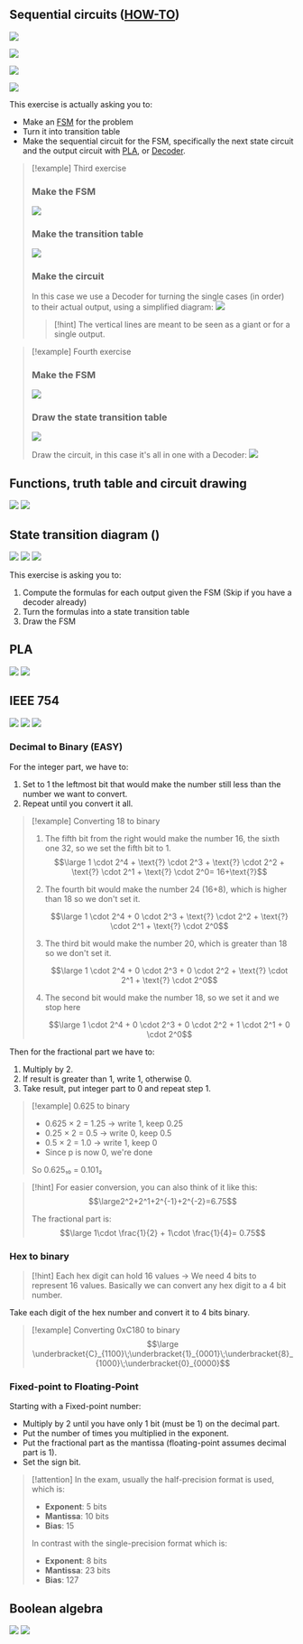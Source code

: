## Sequential circuits ([HOW-TO](14.%20Finite%20State%20Machines.md#^817621))
![](../z_images/Pasted%20image%2020250113133107.png)

![](../z_images/Pasted%20image%2020250113132727.png)

![](../z_images/Pasted%20image%2020250210172213.png)

![](../z_images/Pasted%20image%2020250210174312.png)

This exercise is actually asking you to:
- Make an [FSM](14.%20Finite%20State%20Machines.md) for the problem
- Turn it into transition table
- Make the sequential circuit for the FSM, specifically the next state circuit and the output circuit with [PLA](8.%20PLA.md), or [Decoder](11.%20Decoder.md).

> [!example] Third exercise
> ### Make the FSM
> ![](../z_images/Pasted%20image%2020250210172312.png)
> 
> ### Make the transition table
> ![](../z_images/Pasted%20image%2020250210172350.png)
> 
> ### Make the circuit
> In this case we use a Decoder for turning the single cases (in order) to their actual output, using a simplified diagram:
> ![](../z_images/Pasted%20image%2020250210172541.png)
> > [!hint]
> The vertical lines are meant to be seen as a giant or for a single output.

> [!example] Fourth exercise
> ### Make the FSM
> ![](../z_images/Pasted%20image%2020250210174351.png)
> ### Draw the state transition table
> ![](../z_images/Pasted%20image%2020250210174409.png)
> 
> Draw the circuit, in this case it's all in one with a Decoder:
> ![](../z_images/Pasted%20image%2020250210174434.png)
> 

## Functions, truth table and circuit drawing
![](../z_images/Pasted%20image%2020250113132739.png)
![](../z_images/Pasted%20image%2020250113132945.png)

## State transition diagram ([](14.%20Finite%20State%20Machines.md#^ed5229))
![](../z_images/Pasted%20image%2020250113133208.png)
![](../z_images/Pasted%20image%2020250113133225.png)
![](../z_images/Pasted%20image%2020250210174725.png)

This exercise is asking you to:
1. Compute the formulas for each output given the FSM (Skip if you have a decoder already)
2. Turn the formulas into a state transition table
3. Draw the FSM
## PLA
![](../z_images/Pasted%20image%2020250113133341.png)
![](../z_images/Pasted%20image%2020250113133352.png)

## IEEE 754
![](../z_images/Pasted%20image%2020250113133407.png)
![](../z_images/Pasted%20image%2020250113132827.png)
![](../z_images/Pasted%20image%2020250210172917.png)

### Decimal to Binary (EASY)

For the integer part, we have to:
1. Set to 1 the leftmost bit that would make the number still less than the number we want to convert. 
2. Repeat until you convert it all.

> [!example] Converting 18 to binary
> 1. The fifth bit from the right would make the number 16, the sixth one 32, so we set the fifth bit to 1.
>    $$\large 1 \cdot 2^4 + \text{?} \cdot 2^3 + \text{?} \cdot 2^2 + \text{?} \cdot 2^1 + \text{?} \cdot 2^0= 16+\text{?}$$
>    
>    
> 2. The fourth bit would make the number 24 (16+8), which is higher than 18 so we don't set it.
>    
>    $$\large 1 \cdot 2^4 + 0 \cdot 2^3 + \text{?} \cdot 2^2 + \text{?} \cdot 2^1 + \text{?} \cdot 2^0$$
>    
> 3. The third bit would make the number 20, which is greater than 18 so we don't set it.
>    
>    $$\large 1 \cdot 2^4 + 0 \cdot 2^3 + 0 \cdot 2^2 + \text{?} \cdot 2^1 + \text{?} \cdot 2^0$$
>    
> 4. The second bit would make the number 18, so we set it and we stop here
>    
>    $$\large 1 \cdot 2^4 + 0 \cdot 2^3 + 0 \cdot 2^2 + 1 \cdot 2^1 + 0 \cdot 2^0$$


Then for the fractional part we have to:
1. Multiply by 2.
2. If result is greater than 1, write 1, otherwise 0.
3. Take result, put integer part to 0 and repeat step 1.

> [!example] 0.625 to binary
> - 0.625 × 2 = 1.25 → write 1, keep 0.25
> - 0.25 × 2 = 0.5 → write 0, keep 0.5
> - 0.5 × 2 = 1.0 → write 1, keep 0
> - Since p is now 0, we're done
> 
> So 0.625₁₀ = 0.101₂
> 

> [!hint]
> For easier conversion, you can also think of it like this:
> $$\large2^2+2^1+2^{-1}+2^{-2}=6.75$$
> 
> The fractional part is:
> $$\large 1\cdot \frac{1}{2} + 1\cdot \frac{1}{4}= 0.75$$


### Hex to binary

> [!hint]
> Each hex digit can hold 16 values $\rightarrow$ We need 4 bits to represent 16 values.
> Basically we can convert any hex digit to a 4 bit number.


Take each digit of the hex number and convert it to 4 bits binary.

> [!example] Converting 0xC180 to binary
> $$\large \underbracket{C}_{1100}\;\underbracket{1}_{0001}\;\underbracket{8}_{1000}\;\underbracket{0}_{0000}$$

### Fixed-point to Floating-Point

Starting with a Fixed-point number:
- Multiply by 2 until you have only 1 bit (must be 1) on the decimal part.
- Put the number of times you multiplied in the exponent.
- Put the fractional part as the mantissa (floating-point assumes decimal part is 1).
- Set the sign bit.

> [!attention]
> In the exam, usually the half-precision format is used, which is:
> - **Exponent**: 5 bits
> - **Mantissa**: 10 bits
> - **Bias**: 15
>   
> In contrast with the single-precision format which is:
>   
> - **Exponent**: 8 bits
> - **Mantissa**: 23 bits
> - **Bias**: 127


## Boolean algebra
![](../z_images/Pasted%20image%2020250113133443.png)
![](../z_images/Pasted%20image%2020250113132838.png)